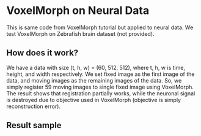 # VoxelMorph on Neural Data

This is same code from VoxelMorph tutorial but applied to neural data. We test VoxelMorph on Zebrafish brain dataset (not provided).

## How does it work?

We have a data with size (t, h, w) = (60, 512, 512), where t, h, w is time, height, and width respectively. We set fixed image as the first image of the data, and moving images as the remaining images of the data. So, we simply register 59 moving images to single fixed image using VoxelMorph. The result shows that registration partially works, while the neuronal signal is destroyed due to objective used in VoxelMorph (objective is simply reconstruction error).

## Result sample